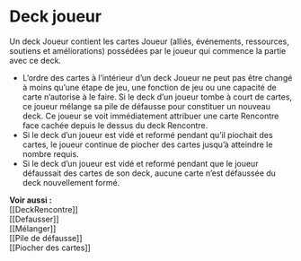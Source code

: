 # Deck joueur
Un deck Joueur contient les cartes Joueur (alliés, événements, ressources, soutiens et améliorations) possédées par le joueur qui commence la partie avec ce deck.
- L’ordre des cartes à l’intérieur d’un deck Joueur ne peut pas être changé à moins qu’une étape de jeu, une fonction de jeu ou une capacité de carte n’autorise à le faire. Si le deck d’un joueur tombe à court de cartes, ce joueur mélange sa pile de défausse pour constituer un nouveau deck. Ce joueur se voit immédiatement attribuer une carte Rencontre face cachée depuis le dessus du deck Rencontre.
- Si le deck d’un joueur est vidé et reformé pendant qu’il piochait des cartes, le joueur continue de piocher des cartes jusqu’à atteindre le nombre requis.
- Si le deck d’un joueur est vidé et reformé pendant que le joueur défaussait des cartes de son deck, aucune carte n’est défaussée du deck nouvellement formé.

**Voir aussi :**  
[[DeckRencontre]]  
[[Defausser]]  
[[Mélanger]]  
[[Pile de défausse]]  
[[Piocher des cartes]]